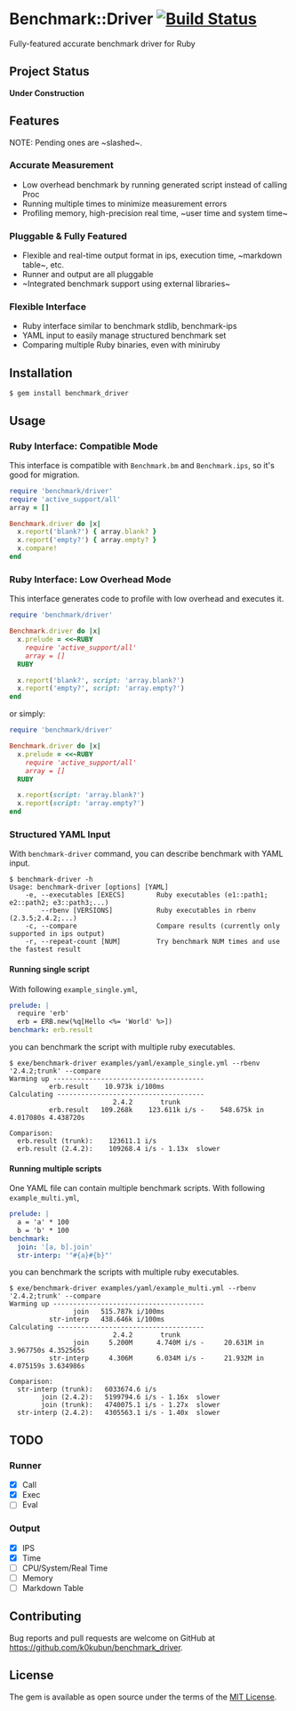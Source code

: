 # Benchmark::Driver [![Build Status](https://travis-ci.org/k0kubun/benchmark_driver.svg?branch=master)](https://travis-ci.org/k0kubun/benchmark_driver)

Fully-featured accurate benchmark driver for Ruby

## Project Status

**Under Construction**

## Features
NOTE: Pending ones are ~slashed~.

### Accurate Measurement

- Low overhead benchmark by running generated script instead of calling Proc
- Running multiple times to minimize measurement errors
- Profiling memory, high-precision real time, ~user time and system time~

### Pluggable & Fully Featured

- Flexible and real-time output format in ips, execution time, ~markdown table~, etc.
- Runner and output are all pluggable
- ~Integrated benchmark support using external libraries~

### Flexible Interface

- Ruby interface similar to benchmark stdlib, benchmark-ips
- YAML input to easily manage structured benchmark set
- Comparing multiple Ruby binaries, even with miniruby

## Installation

```
$ gem install benchmark_driver
```

## Usage

### Ruby Interface: Compatible Mode

This interface is compatible with `Benchmark.bm` and `Benchmark.ips`, so it's good for migration.

```rb
require 'benchmark/driver'
require 'active_support/all'
array = []

Benchmark.driver do |x|
  x.report('blank?') { array.blank? }
  x.report('empty?') { array.empty? }
  x.compare!
end
```

### Ruby Interface: Low Overhead Mode

This interface generates code to profile with low overhead and executes it.

```rb
require 'benchmark/driver'

Benchmark.driver do |x|
  x.prelude = <<~RUBY
    require 'active_support/all'
    array = []
  RUBY

  x.report('blank?', script: 'array.blank?')
  x.report('empty?', script: 'array.empty?')
end
```

or simply:

```rb
require 'benchmark/driver'

Benchmark.driver do |x|
  x.prelude = <<~RUBY
    require 'active_support/all'
    array = []
  RUBY

  x.report(script: 'array.blank?')
  x.report(script: 'array.empty?')
end
```

### Structured YAML Input

With `benchmark-driver` command, you can describe benchmark with YAML input.

```
$ benchmark-driver -h
Usage: benchmark-driver [options] [YAML]
    -e, --executables [EXECS]        Ruby executables (e1::path1; e2::path2; e3::path3;...)
        --rbenv [VERSIONS]           Ruby executables in rbenv (2.3.5;2.4.2;...)
    -c, --compare                    Compare results (currently only supported in ips output)
    -r, --repeat-count [NUM]         Try benchmark NUM times and use the fastest result
```

#### Running single script

With following `example_single.yml`,

```yml
prelude: |
  require 'erb'
  erb = ERB.new(%q[Hello <%= 'World' %>])
benchmark: erb.result
```

you can benchmark the script with multiple ruby executables.

```
$ exe/benchmark-driver examples/yaml/example_single.yml --rbenv '2.4.2;trunk' --compare
Warming up --------------------------------------
          erb.result    10.973k i/100ms
Calculating -------------------------------------
                          2.4.2       trunk
          erb.result   109.268k    123.611k i/s -    548.675k in 4.017080s 4.438720s

Comparison:
  erb.result (trunk):    123611.1 i/s
  erb.result (2.4.2):    109268.4 i/s - 1.13x  slower
```

#### Running multiple scripts

One YAML file can contain multiple benchmark scripts.
With following `example_multi.yml`,

```yml
prelude: |
  a = 'a' * 100
  b = 'b' * 100
benchmark:
  join: '[a, b].join'
  str-interp: '"#{a}#{b}"'
```

you can benchmark the scripts with multiple ruby executables.

```
$ exe/benchmark-driver examples/yaml/example_multi.yml --rbenv '2.4.2;trunk' --compare
Warming up --------------------------------------
                join   515.787k i/100ms
          str-interp   438.646k i/100ms
Calculating -------------------------------------
                          2.4.2       trunk
                join     5.200M      4.740M i/s -     20.631M in 3.967750s 4.352565s
          str-interp     4.306M      6.034M i/s -     21.932M in 4.075159s 3.634986s

Comparison:
  str-interp (trunk):   6033674.6 i/s
        join (2.4.2):   5199794.6 i/s - 1.16x  slower
        join (trunk):   4740075.1 i/s - 1.27x  slower
  str-interp (2.4.2):   4305563.1 i/s - 1.40x  slower
```

## TODO
### Runner
- [x] Call
- [x] Exec
- [ ] Eval

### Output
- [x] IPS
- [x] Time
- [ ] CPU/System/Real Time
- [ ] Memory
- [ ] Markdown Table

## Contributing

Bug reports and pull requests are welcome on GitHub at https://github.com/k0kubun/benchmark_driver.

## License

The gem is available as open source under the terms of the [MIT License](https://opensource.org/licenses/MIT).
